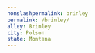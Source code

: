 ```yaml
---
﻿nonslashpermalink: brinley
permalink: /brinley/
alley: Brinley
city: Polson
state: Montana
---
```

